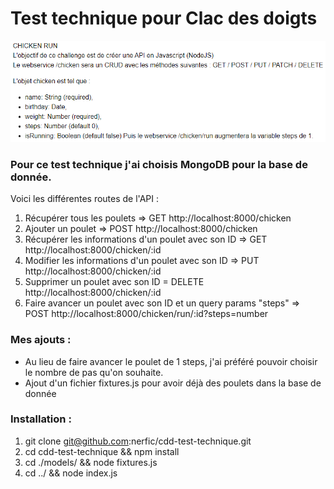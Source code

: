 # Test technique pour Clac des doigts

![consigne](https://github.com/nerfic/cdd-test-technique/blob/main/img/consigne.PNG?raw=true)

### Pour ce test technique j'ai choisis MongoDB pour la base de donnée.

Voici les différentes routes de l'API :

1) Récupérer tous les poulets => GET http://localhost:8000/chicken
2) Ajouter un poulet => POST http://localhost:8000/chicken
3) Récupérer les informations d'un poulet avec son ID => GET http://localhost:8000/chicken/:id
4) Modifier les informations d'un poulet avec son ID => PUT http://localhost:8000/chicken/:id
5) Supprimer un poulet avec son ID = DELETE http://localhost:8000/chicken/:id
6) Faire avancer un poulet avec son ID et un query params "steps" => POST http://localhost:8000/chicken/run/:id?steps=number

### Mes ajouts : 

* Au lieu de faire avancer le poulet de 1 steps, j'ai préféré pouvoir choisir le nombre de pas qu'on souhaite.
* Ajout d'un fichier fixtures.js pour avoir déjà des poulets dans la base de donnée

### Installation : 

1) git clone git@github.com:nerfic/cdd-test-technique.git
2) cd cdd-test-technique && npm install
3) cd ./models/ && node fixtures.js
4) cd ../ && node index.js